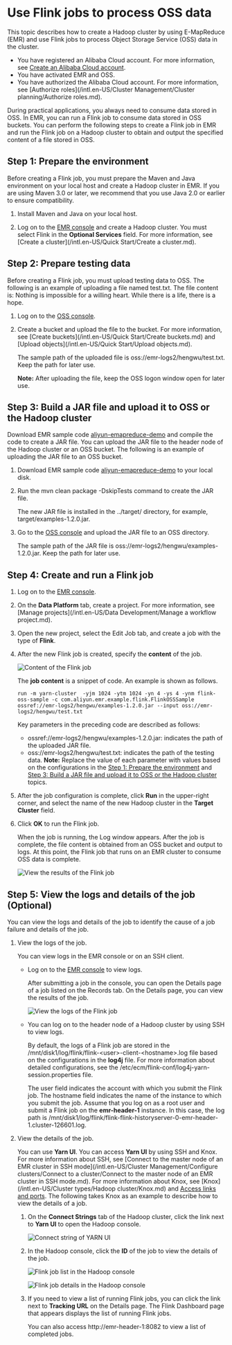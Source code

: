 # Use Flink jobs to process OSS data

This topic describes how to create a Hadoop cluster by using E-MapReduce \(EMR\) and use Flink jobs to process Object Storage Service \(OSS\) data in the cluster.

-   You have registered an Alibaba Cloud account. For more information, see [Create an Alibaba Cloud account](https://www.alibabacloud.com/help/doc-detail/50482.htm).
-   You have activated EMR and OSS.
-   You have authorized the Alibaba Cloud account. For more information, see [Authorize roles](/intl.en-US/Cluster Management/Cluster planning/Authorize roles.md).

During practical applications, you always need to consume data stored in OSS. In EMR, you can run a Flink job to consume data stored in OSS buckets. You can perform the following steps to create a Flink job in EMR and run the Flink job on a Hadoop cluster to obtain and output the specified content of a file stored in OSS.

## Step 1: Prepare the environment

Before creating a Flink job, you must prepare the Maven and Java environment on your local host and create a Hadoop cluster in EMR. If you are using Maven 3.0 or later, we recommend that you use Java 2.0 or earlier to ensure compatibility.

1.  Install Maven and Java on your local host.

2.  Log on to the [EMR console](https://emr.console.aliyun.com) and create a Hadoop cluster. You must select Flink in the **Optional Services** field. For more information, see [Create a cluster](/intl.en-US/Quick Start/Create a cluster.md).


## Step 2: Prepare testing data

Before creating a Flink job, you must upload testing data to OSS. The following is an example of uploading a file named test.txt. The file content is: Nothing is impossible for a willing heart. While there is a life, there is a hope.

1.  Log on to the [OSS console](https://oss.console.aliyun.com/).

2.  Create a bucket and upload the file to the bucket. For more information, see [Create buckets](/intl.en-US/Quick Start/Create buckets.md) and [Upload objects](/intl.en-US/Quick Start/Upload objects.md).

    The sample path of the uploaded file is oss://emr-logs2/hengwu/test.txt. Keep the path for later use.

    **Note:** After uploading the file, keep the OSS logon window open for later use.


## Step 3: Build a JAR file and upload it to OSS or the Hadoop cluster

Download EMR sample code [aliyun-emapreduce-demo](https://github.com/aliyun/aliyun-emapreduce-demo) and compile the code to create a JAR file. You can upload the JAR file to the header node of the Hadoop cluster or an OSS bucket. The following is an example of uploading the JAR file to an OSS bucket.

1.  Download EMR sample code [aliyun-emapreduce-demo](https://github.com/aliyun/aliyun-emapreduce-demo) to your local disk.

2.  Run the mvn clean package -DskipTests command to create the JAR file.

    The new JAR file is installed in the ../target/ directory, for example, target/examples-1.2.0.jar.

3.  Go to the [OSS console](https://oss.console.aliyun.com/) and upload the JAR file to an OSS directory.

    The sample path of the JAR file is oss://emr-logs2/hengwu/examples-1.2.0.jar. Keep the path for later use.


## Step 4: Create and run a Flink job

1.  Log on to the [EMR console](https://emr.console.aliyun.com).

2.  On the **Data Platform** tab, create a project. For more information, see [Manage projects](/intl.en-US/Data Development/Manage a workflow project.md).

3.  Open the new project, select the Edit Job tab, and create a job with the type of **Flink**.

4.  After the new Flink job is created, specify the **content** of the job.

    ![Content of the Flink job](https://static-aliyun-doc.oss-cn-hangzhou.aliyuncs.com/assets/img/1082642/156695843853103_en-US.png)

    The **job content** is a snippet of code. An example is shown as follows.

    ```
    run -m yarn-cluster  -yjm 1024 -ytm 1024 -yn 4 -ys 4 -ynm flink-oss-sample -c com.aliyun.emr.example.flink.FlinkOSSSample  ossref://emr-logs2/hengwu/examples-1.2.0.jar --input oss://emr-logs2/hengwu/test.txt
    ```

    Key parameters in the preceding code are described as follows:

    -   ossref://emr-logs2/hengwu/examples-1.2.0.jar: indicates the path of the uploaded JAR file.
    -   oss://emr-logs2/hengwu/test.txt: indicates the path of the testing data.
    **Note:** Replace the value of each parameter with values based on the configurations in the [Step 1: Prepare the environment](#section_sc4_0m8_rk0) and [Step 3: Build a JAR file and upload it to OSS or the Hadoop cluster](#section_lkr_3dw_7yu) topics.

5.  After the job configuration is complete, click **Run** in the upper-right corner, and select the name of the new Hadoop cluster in the **Target Cluster** field.

6.  Click **OK** to run the Flink job.

    When the job is running, the Log window appears. After the job is complete, the file content is obtained from an OSS bucket and output to logs. At this point, the Flink job that runs on an EMR cluster to consume OSS data is complete.

    ![View the results of the Flink job](https://static-aliyun-doc.oss-cn-hangzhou.aliyuncs.com/assets/img/1082642/156695843853150_en-US.png)


## Step 5: View the logs and details of the job \(Optional\)

You can view the logs and details of the job to identify the cause of a job failure and details of the job.

1.  View the logs of the job.

    You can view logs in the EMR console or on an SSH client.

    -   Log on to the [EMR console](https://emr.console.aliyun.com) to view logs.

        After submitting a job in the console, you can open the Details page of a job listed on the Records tab. On the Details page, you can view the results of the job.

        ![View the logs of the Flink job](https://static-aliyun-doc.oss-cn-hangzhou.aliyuncs.com/assets/img/1082642/156695843853291_en-US.png)

    -   You can log on to the header node of a Hadoop cluster by using SSH to view logs.

        By default, the logs of a Flink job are stored in the /mnt/disk1/log/flink/flink-<user\>-client-<hostname\>.log file based on the configurations in the **log4j** file. For more information about detailed configurations, see the /etc/ecm/flink-conf/log4j-yarn-session.properties file.

        The user field indicates the account with which you submit the Flink job. The hostname field indicates the name of the instance to which you submit the job. Assume that you log on as a root user and submit a Flink job on the **emr-header-1** instance. In this case, the log path is /mnt/disk1/log/flink/flink-flink-historyserver-0-emr-header-1.cluster-126601.log.

2.  View the details of the job.

    You can use **Yarn UI**. You can access **Yarn UI** by using SSH and Knox. For more information about SSH, see [Connect to the master node of an EMR cluster in SSH mode](/intl.en-US/Cluster Management/Configure clusters/Connect to a cluster/Connect to the master node of an EMR cluster in SSH mode.md). For more information about Knox, see [Knox](/intl.en-US/Cluster types/Hadoop cluster/Knox.md) and [Access links and ports](https://www.alibabacloud.com/help/doc-detail/89065.htm). The following takes Knox as an example to describe how to view the details of a job.

    1.  On the **Connect Strings** tab of the Hadoop cluster, click the link next to **Yarn UI** to open the Hadoop console.

        ![Connect string of YARN UI](https://static-aliyun-doc.oss-cn-hangzhou.aliyuncs.com/assets/img/1082642/156695843853382_en-US.png)

    2.  In the Hadoop console, click the **ID** of the job to view the details of the job.

        ![Flink job list in the Hadoop console](https://static-aliyun-doc.oss-cn-hangzhou.aliyuncs.com/assets/img/1082642/156695843853394_en-US.png)

        ![Flink job details in the Hadoop console](https://static-aliyun-doc.oss-cn-hangzhou.aliyuncs.com/assets/img/1082642/156695843953402_en-US.png)

    3.  If you need to view a list of running Flink jobs, you can click the link next to **Tracking URL** on the Details page. The Flink Dashboard page that appears displays the list of running Flink jobs.

        You can also access http://emr-header-1:8082 to view a list of completed jobs.


